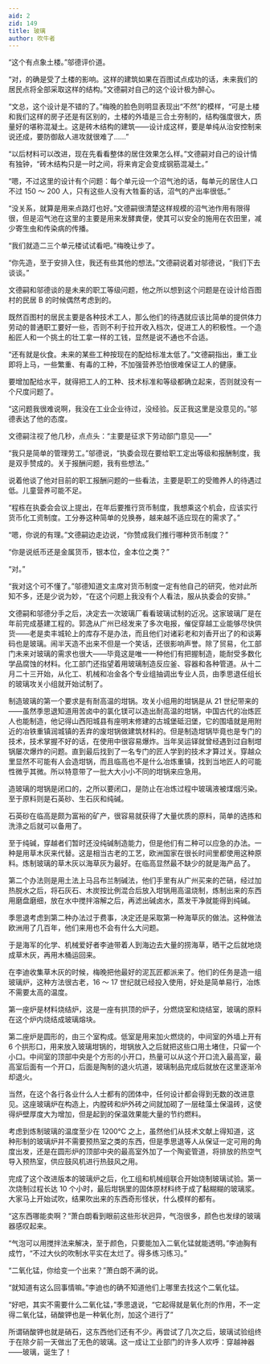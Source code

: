 ```yaml
---
aid: 2
zid: 149
title: 玻璃
author: 吹牛者
---
```


“这个有点象土楼。”邬德评价道。

“对，的确是受了土楼的影响。这样的建筑如果在百图试点成功的话，未来我们的居民点将全部采取这样的结构。”文德嗣对自己的这个设计极为醉心。

“文总，这个设计是不错的了。”梅晚的脸色则明显表现出“不然”的模样，“可是土楼和我们这样的房子还是有区别的，土楼的外墙是三合土夯制的，结构强度很大，质量好的堪称混凝土。这是砖木结构的建筑——设计成这样，要是单纯从治安控制来说还成，要防御敌人进攻就很难了……”

“以后材料可以改进，现在先看看整体的居住效果怎么样。”文德嗣对自己的设计情有独钟，“砖木结构只是一时之间，将来肯定会变成钢筋混凝土。”

“嗯，不过这里的设计有个问题：每个单元设一个沼气池的话，每单元的居住人口不过 150 ～ 200 人，只有这些人没有大牲畜的话，沼气的产出率很低。”

“没关系，就算是用来点路灯也好。”文德嗣很清楚这样规模的沼气池作用有限得很，但是沼气池在这里的主要是用来发酵粪便，使其可以安全的施用在农田里，减少寄生虫和传染病的传播。

“我们就造二三个单元楼试试看吧。”梅晚让步了。

“你先造，至于安排入住，我还有些其他的想法。”文德嗣说着对邬德说，“我们下去谈谈。”

文德嗣和邬德谈的是未来的职工等级问题，他之所以想到这个问题是在设计给百图村的民居 B 的时候偶然考虑到的。

既然百图村的居民主要是各种技术工人，那么他们的待遇就应该比简单的提供体力劳动的普通职工要好一些，否则不利于拉开收入档次，促进工人的积极性。一个造船匠人和一个挑土的壮工拿一样的工钱，显然是说不通也不合适。

“还有就是伙食。未来的某些工种按现在的配给标准太低了。”文德嗣指出，重工业即将上马，一些繁重、有毒的工种，不加强营养恐怕很难保证工人的健康。

要增加配给水平，就得把工人的工种、技术标准和等级都确立起来，否则就没有一个尺度问题了。

“这问题我很难说啊，我没在工业企业待过，没经验。反正我这里是没意见的。”邬德表达了他的态度。

文德嗣注视了他几秒，点点头：“主要是征求下劳动部门意见——”

“我只是简单的管理劳工。”邬德说，“执委会现在要给职工定出等级和报酬制度，我是双手赞成的。关于报酬问题，我有些想法。”

说着他谈了他对目前的职工报酬问题的一些看法，主要是职工的受赡养人的待遇过低。儿童营养可能不足。

“程栋在执委会会议上提出，在年后要推行货币制度，我想乘这个机会，应该实行货币化工资制度。工分券这种简单的兑换券，越来越不适应现在的需求了。”

“嗯，你说的有理。”文德嗣边走边说，“你赞成我们推行哪种货币制度？”

“你是说纸币还是金属货币，银本位，金本位之类？”

“对。”

“我对这个可不懂了。”邬德知道文主席对货币制度一定有他自己的研究，他对此所知不多，还是少说为妙，“在这个问题上我没有个人看法，服从执委会的安排。”

文德嗣和邬德分手之后，决定去一次玻璃厂看看玻璃试制的近况。这家玻璃厂是在年前完成基建工程的。郭逸从广州已经发来了多次电报，催促穿越工业能够尽快供货——老是卖丰城轮上的库存不是办法，而且他们对诸彩老和刘香开出了的和谈筹码也是玻璃。闹半天造不出来不但是一个笑话，还很影响声誉。除了贸易，化工部门未来对玻璃的需求也很大——毕竟这是唯一一种他们有把握制造，能耐受多数化学品腐蚀的材料。化工部门还指望着用玻璃制造反应釜、容器和各种管道。从十二月二十三开始，从化工、机械和冶金各个专业组抽调出专业人员，由季思退任组长的玻璃攻关小组就开始试制了。

制造玻璃的第一个要求是有耐高温的坩锅。攻关小组用的坩锅是从 21 世纪带来的——虽然季思退知道用苦卤中的氯化镁可以造出耐高温的坩锅，中国古代的冶炼匠人也能制造，他记得山西阳城县有座明末修建的古城堡砥汨堡，它的围墙就是用附近的冶铁重镇润城镇的丢弃的废坩锅做建筑材料的。但是制造坩锅毕竟也是专门的技术，技术掌握不好的话，在使用中很容易爆炸。当年吴运铎就曾经遇到过自制坩锅屡次爆炸的问题。直到最后找到了一名专门的匠人学到的技术才算过关。穿越众里显然不可能有人会造坩锅，而且临高也不是什么冶炼重镇，找到当地匠人的可能性微乎其微。所以特意带了一批大大小小不同的坩锅来应急用。

造玻璃的坩锅是闭口的，之所以要闭口，是防止在冶炼过程中玻璃液被煤烟污染。至于原料则是石英砂、生石灰和纯碱。

石英砂在临高是颇为富裕的矿产，很容易就获得了大量优质的原料，简单的选拣和洗涤之后就可以备用了。

至于纯碱，穿越者们暂时还没纯碱制造能力，但是他们有二种可以应急的办法。一种是用草木灰来代替。这是相当古老的工艺，欧洲国家在很长时间里都使用这种原料。炼制玻璃的草木灰以海草灰为最好。在临高显然最不缺少的就是海产品了。

第二个办法则是用土法上马吕布兰制碱法，他们手里有从广州买来的芒硝，经过加热脱水之后，将石灰石、木炭按比例混合后放入坩锅用高温烧制，炼制出来的东西用磨盘磨细，放在水中搅拌溶解之后，再滤出碱卤水，蒸发干净就能得到纯碱。

季思退考虑到第二种办法过于费事，决定还是采取第一种海草灰的做法。这种做法欧洲用了几百年，他们来用也不会有什么大问题。

于是海军的化学、机械爱好者李迪带着人到海边去大量的捞海草，晒干之后就地烧成草木灰，再用木桶运回来。

在李迪收集草木灰的时候，梅晚把他最好的泥瓦匠都派来了。他们的任务是造一组玻璃炉，这种方法很古老，16 ～ 17 世纪就已经投入使用，好处是简单易行，冶炼不需要太高的温度。

第一座炉是材料烧结炉，这是一座有拱顶的炉子，分燃烧室和烧结室，玻璃的原料在这个炉内烧结成玻璃熔块。

第二座炉是圆形的，由三个室构成。低室是用来加火燃烧的，中间室的外墙上开有 6 个拱形口，用来放入玻璃坩锅的，坩锅放入之后就把这些口用土堵住，只留一个小口。中间室的顶部中央是个方形的小开口，热量可以从这个开口流入最高室，最高室后面有一个开口，后面是陶制的退火坑道，玻璃制品完成后就放在这里逐渐冷却退火。

当然，在这个各行各业什么人士都有的团体中，任何设计都会得到无数的改进意见。这座玻璃炉在构造上，内膛砖和炉外砖之间就加砌了一层硅藻土保温砖，这使得炉壁厚度大为增加，但是起到的保温效果能大量的节约燃料。

考虑到炼制玻璃的温度至少在 1200℃ 之上，虽然他们从技术文献上得知道，这种形制的玻璃炉并不需要预热室之类的东西，但是季思退等人从保证一定可用的角度出发，还是在圆形炉的顶部中央的最高室外加了一个陶瓷管道，将排放的热空气导入预热室，供应鼓风机进行热鼓风之用。

完成了这个改进版本的玻璃炉之后，化工组和机械组联合开始烧制玻璃试验。第一次烧制过程长达 10 个小时，最后坩锅里的固体原材料终于成了黏糊糊的玻璃浆。大家马上开始试吹，结果吹出来的东西奇形怪状，什么模样的都有。

“这东西哪能卖啊？”萧白朗看到眼前这些形状迥异，气泡很多，颜色也发绿的玻璃器感叹起来。

“气泡可以用搅拌法来解决，至于颜色，只要能加入二氧化锰就能透明。”李迪胸有成竹，“不过大伙的吹制水平实在太烂了。得多练习练习。”

“二氧化锰，你给变一个出来？”萧白朗不满的说。

“就知道有这么回事情嘛。”李迪也的确不知道他们上哪里去找这个二氧化锰。

“好吧，其实不需要什么二氧化锰，”季思退说，“它起得就是氧化剂的作用，不一定得二氧化锰，硝酸钾也是一种氧化剂，加这个进行了”

所谓硝酸钾也就是硝石，这东西他们还有不少。再尝试了几次之后，玻璃试验组终于在除夕前一天做出了无色的玻璃。这一成让工业部门的许多人欢呼：穿越神器——玻璃，诞生了！
